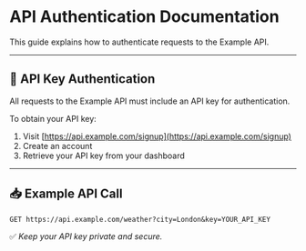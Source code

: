 # API Authentication Documentation

This guide explains how to authenticate requests to the Example API.

---

## 🔑 API Key Authentication

All requests to the Example API must include an API key for authentication.

To obtain your API key:
1. Visit [https://api.example.com/signup](https://api.example.com/signup)
2. Create an account
3. Retrieve your API key from your dashboard

---

## 📥 Example API Call

```
GET https://api.example.com/weather?city=London&key=YOUR_API_KEY
```

✅ *Keep your API key private and secure.*
